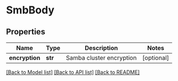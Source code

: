 # SmbBody

## Properties
Name | Type | Description | Notes
------------ | ------------- | ------------- | -------------
**encryption** | **str** | Samba cluster encryption | [optional] 

[[Back to Model list]](../README.md#documentation-for-models) [[Back to API list]](../README.md#documentation-for-api-endpoints) [[Back to README]](../README.md)

